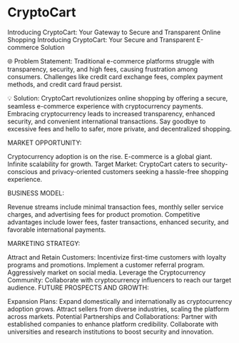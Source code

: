 # CryptoCart
Introducing CryptoCart: Your Gateway to Secure and Transparent Online Shopping
Introducing CryptoCart: Your Secure and Transparent E-commerce Solution

🌐 Problem Statement:
Traditional e-commerce platforms struggle with transparency, security, and high fees, causing frustration among consumers. Challenges like credit card exchange fees, complex payment methods, and credit card fraud persist.

💡 Solution:
CryptoCart revolutionizes online shopping by offering a secure, seamless e-commerce experience with cryptocurrency payments. Embracing cryptocurrency leads to increased transparency, enhanced security, and convenient international transactions. Say goodbye to excessive fees and hello to safer, more private, and decentralized shopping.

MARKET OPPORTUNITY:

Cryptocurrency adoption is on the rise.
E-commerce is a global giant.
Infinite scalability for growth.
Target Market:
CryptoCart caters to security-conscious and privacy-oriented customers seeking a hassle-free shopping experience.

BUSINESS MODEL:

Revenue streams include minimal transaction fees, monthly seller service charges, and advertising fees for product promotion.
Competitive advantages include lower fees, faster transactions, enhanced security, and favorable international payments.

MARKETING STRATEGY:

Attract and Retain Customers:
Incentivize first-time customers with loyalty programs and promotions.
Implement a customer referral program.
Aggressively market on social media.
Leverage the Cryptocurrency Community:
Collaborate with cryptocurrency influencers to reach our target audience.
FUTURE PROSPECTS AND GROWTH:

Expansion Plans:
Expand domestically and internationally as cryptocurrency adoption grows.
Attract sellers from diverse industries, scaling the platform across markets.
Potential Partnerships and Collaborations:
Partner with established companies to enhance platform credibility.
Collaborate with universities and research institutions to boost security and innovation.

